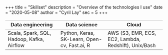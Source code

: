 +++
title = "Skillset"
description = "Overview of the technologies I use"
date = "2020-05-08"
author = "Cyril Lay"
sec = 5
+++

   Data engineering | Data science | Cloud
--------|----|-------
 Scala, Spark, SQL, Hadoop, Kafka, Airflow | Python, Keras, SK-Learn, Open-cv, Fast.ai, R | AWS (S3, EMR, ECS, EC2, Lambda, Redshift), Unix/Bash